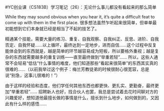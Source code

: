#﻿YC创业课（CS183B）学习笔记（26）：无论什么事儿都没有看起来的那么简单

While they may sound obvious when you hear it, it’s quite a difficult feat to come up with them in the first place. 很多想法虽然乍听起来很简单，但单单最初能想到它们本身就已经是相当了不起的技艺了。

精通某个技能，需要大量的练习、重复、自我观察、自我纠正、反思、进阶、自我否定、自我怀疑……以上循环，最终达到一定地步，进而自信……这个过程中反复能体会到的东西就是，越是简单的环节越容易成为短板，所以要格外重视；越是复杂的东西就需要越多的重复训练——直至最终做到“举重若轻”…… 所以，这些人通常不会轻易“低估”什么事情的难度，他们知道那些“看起来很简单”的东西其实真的很难的……（以前我举过这个例子：梅兰芳教徒弟的时候很耐心很宽容，总是说“别急，这事儿很难的！”）

由于这样的经验和态度，他们学任何其他东西也都更快、更扎实、更勤奋，最终更加“举重若轻”…… 招聘新人也好，找合伙人也罢，我总是尝试着去花时间聊对方的兴趣爱好，想知道他最擅长做的事情是什么，擅长到什么地步，如何做到的，又因此有什么样的感悟……

